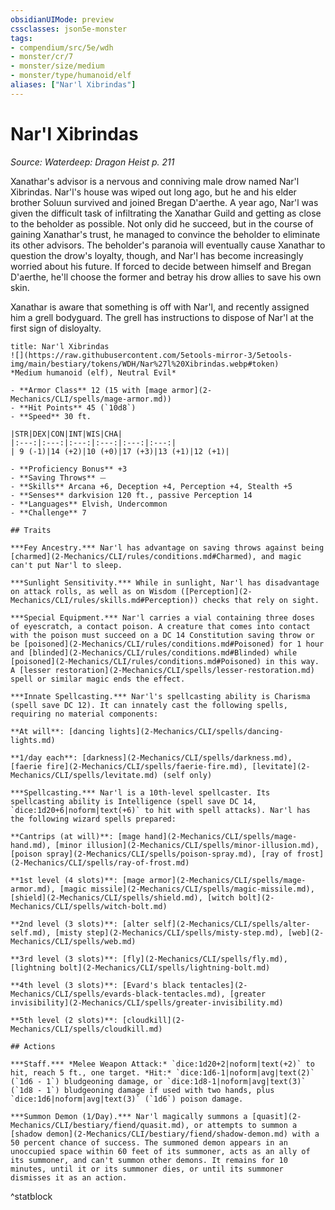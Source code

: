 ```yaml
---
obsidianUIMode: preview
cssclasses: json5e-monster
tags:
- compendium/src/5e/wdh
- monster/cr/7
- monster/size/medium
- monster/type/humanoid/elf
aliases: ["Nar'l Xibrindas"]
---
```

# Nar'l Xibrindas
*Source: Waterdeep: Dragon Heist p. 211*  

Xanathar's advisor is a nervous and conniving male drow named Nar'l Xibrindas. Nar'l's house was wiped out long ago, but he and his elder brother Soluun survived and joined Bregan D'aerthe. A year ago, Nar'l was given the difficult task of infiltrating the Xanathar Guild and getting as close to the beholder as possible. Not only did he succeed, but in the course of gaining Xanathar's trust, he managed to convince the beholder to eliminate its other advisors. The beholder's paranoia will eventually cause Xanathar to question the drow's loyalty, though, and Nar'l has become increasingly worried about his future. If forced to decide between himself and Bregan D'aerthe, he'll choose the former and betray his drow allies to save his own skin.

Xanathar is aware that something is off with Nar'l, and recently assigned him a grell bodyguard. The grell has instructions to dispose of Nar'l at the first sign of disloyalty.

```ad-statblock
title: Nar'l Xibrindas
![](https://raw.githubusercontent.com/5etools-mirror-3/5etools-img/main/bestiary/tokens/WDH/Nar%27l%20Xibrindas.webp#token)
*Medium humanoid (elf), Neutral Evil*

- **Armor Class** 12 (15 with [mage armor](2-Mechanics/CLI/spells/mage-armor.md))
- **Hit Points** 45 (`10d8`)
- **Speed** 30 ft.

|STR|DEX|CON|INT|WIS|CHA|
|:---:|:---:|:---:|:---:|:---:|:---:|
| 9 (-1)|14 (+2)|10 (+0)|17 (+3)|13 (+1)|12 (+1)|

- **Proficiency Bonus** +3
- **Saving Throws** ⏤
- **Skills** Arcana +6, Deception +4, Perception +4, Stealth +5
- **Senses** darkvision 120 ft., passive Perception 14
- **Languages** Elvish, Undercommon
- **Challenge** 7

## Traits

***Fey Ancestry.*** Nar'l has advantage on saving throws against being [charmed](2-Mechanics/CLI/rules/conditions.md#Charmed), and magic can't put Nar'l to sleep.

***Sunlight Sensitivity.*** While in sunlight, Nar'l has disadvantage on attack rolls, as well as on Wisdom ([Perception](2-Mechanics/CLI/rules/skills.md#Perception)) checks that rely on sight.

***Special Equipment.*** Nar'l carries a vial containing three doses of eyescratch, a contact poison. A creature that comes into contact with the poison must succeed on a DC 14 Constitution saving throw or be [poisoned](2-Mechanics/CLI/rules/conditions.md#Poisoned) for 1 hour and [blinded](2-Mechanics/CLI/rules/conditions.md#Blinded) while [poisoned](2-Mechanics/CLI/rules/conditions.md#Poisoned) in this way. A [lesser restoration](2-Mechanics/CLI/spells/lesser-restoration.md) spell or similar magic ends the effect.

***Innate Spellcasting.*** Nar'l's spellcasting ability is Charisma (spell save DC 12). It can innately cast the following spells, requiring no material components:

**At will**: [dancing lights](2-Mechanics/CLI/spells/dancing-lights.md)

**1/day each**: [darkness](2-Mechanics/CLI/spells/darkness.md), [faerie fire](2-Mechanics/CLI/spells/faerie-fire.md), [levitate](2-Mechanics/CLI/spells/levitate.md) (self only)

***Spellcasting.*** Nar'l is a 10th-level spellcaster. Its spellcasting ability is Intelligence (spell save DC 14, `dice:1d20+6|noform|text(+6)` to hit with spell attacks). Nar'l has the following wizard spells prepared:

**Cantrips (at will)**: [mage hand](2-Mechanics/CLI/spells/mage-hand.md), [minor illusion](2-Mechanics/CLI/spells/minor-illusion.md), [poison spray](2-Mechanics/CLI/spells/poison-spray.md), [ray of frost](2-Mechanics/CLI/spells/ray-of-frost.md)

**1st level (4 slots)**: [mage armor](2-Mechanics/CLI/spells/mage-armor.md), [magic missile](2-Mechanics/CLI/spells/magic-missile.md), [shield](2-Mechanics/CLI/spells/shield.md), [witch bolt](2-Mechanics/CLI/spells/witch-bolt.md)

**2nd level (3 slots)**: [alter self](2-Mechanics/CLI/spells/alter-self.md), [misty step](2-Mechanics/CLI/spells/misty-step.md), [web](2-Mechanics/CLI/spells/web.md)

**3rd level (3 slots)**: [fly](2-Mechanics/CLI/spells/fly.md), [lightning bolt](2-Mechanics/CLI/spells/lightning-bolt.md)

**4th level (3 slots)**: [Evard's black tentacles](2-Mechanics/CLI/spells/evards-black-tentacles.md), [greater invisibility](2-Mechanics/CLI/spells/greater-invisibility.md)

**5th level (2 slots)**: [cloudkill](2-Mechanics/CLI/spells/cloudkill.md)

## Actions

***Staff.*** *Melee Weapon Attack:* `dice:1d20+2|noform|text(+2)` to hit, reach 5 ft., one target. *Hit:* `dice:1d6-1|noform|avg|text(2)` (`1d6 - 1`) bludgeoning damage, or `dice:1d8-1|noform|avg|text(3)` (`1d8 - 1`) bludgeoning damage if used with two hands, plus `dice:1d6|noform|avg|text(3)` (`1d6`) poison damage.

***Summon Demon (1/Day).*** Nar'l magically summons a [quasit](2-Mechanics/CLI/bestiary/fiend/quasit.md), or attempts to summon a [shadow demon](2-Mechanics/CLI/bestiary/fiend/shadow-demon.md) with a 50 percent chance of success. The summoned demon appears in an unoccupied space within 60 feet of its summoner, acts as an ally of its summoner, and can't summon other demons. It remains for 10 minutes, until it or its summoner dies, or until its summoner dismisses it as an action.
```
^statblock